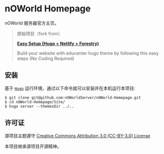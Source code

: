 # nOWorld Homepage

nOWorld 服务器官方主页。

> 原始项目（fork from）
>
> [**Easy Setup (Hugo + Netlify + Forestry)**](https://github.com/themefisher/educenter-hugo)
>
> Build your website with educenter hugo theme by following this easy steps (No Coding Required)


## 安装
基于 [` Hugo `](https://gohugo.io) 运行环境，通过以下命令就可以安装并在本机运行本项目:

```
$ git clone git@github.com:nOWorldServer/nOWorld-Homepage.git
$ cd nOWorld-Homepage/Site/
$ hugo server --themesDir ../..
```


## 许可证

源项目主题遵守 [Creative Commons Attribution 3.0 (CC-BY-3.0) License](https://creativecommons.org/licenses/by/3.0/)

本项目继承源项目开源精神。

